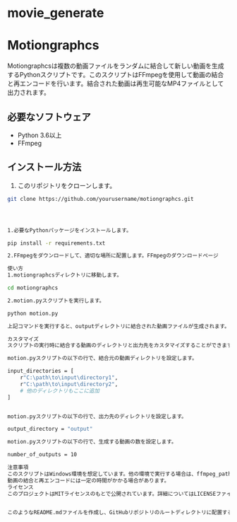 # movie_generate

# Motiongraphcs

Motiongraphcsは複数の動画ファイルをランダムに結合して新しい動画を生成するPythonスクリプトです。このスクリプトはFFmpegを使用して動画の結合と再エンコードを行います。結合された動画は再生可能なMP4ファイルとして出力されます。

## 必要なソフトウェア

- Python 3.6以上
- FFmpeg

## インストール方法

1. このリポジトリをクローンします。

```bash
git clone https://github.com/yourusername/motiongraphcs.git




1.必要なPythonパッケージをインストールします。

pip install -r requirements.txt

2.FFmpegをダウンロードして、適切な場所に配置します。FFmpegのダウンロードページ

使い方
1.motiongraphcsディレクトリに移動します。

cd motiongraphcs

2.motion.pyスクリプトを実行します。

python motion.py

上記コマンドを実行すると、outputディレクトリに結合された動画ファイルが生成されます。

カスタマイズ
スクリプトの実行時に結合する動画のディレクトリと出力先をカスタマイズすることができます。

motion.pyスクリプトの以下の行で、結合元の動画ディレクトリを設定します。

input_directories = [
    r"C:\path\to\input\directory1",
    r"C:\path\to\input\directory2",
    # 他のディレクトリもここに追加
]


motion.pyスクリプトの以下の行で、出力先のディレクトリを設定します。

output_directory = "output"

motion.pyスクリプトの以下の行で、生成する動画の数を設定します。

number_of_outputs = 10

注意事項
このスクリプトはWindows環境を想定しています。他の環境で実行する場合は、ffmpeg_pathを適切なFFmpegの実行ファイルのパスに変更してください。
動画の結合と再エンコードには一定の時間がかかる場合があります。
ライセンス
このプロジェクトはMITライセンスのもとで公開されています。詳細についてはLICENSEファイルを参照してください。


このようなREADME.mdファイルを作成し、GitHubリポジトリのルートディレクトリに配置することで、他のユーザーがプロジェクトの使い方を理解しやすくなります。
